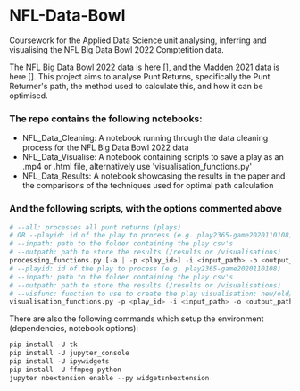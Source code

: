 # NFL-Data-Bowl

Coursework for the Applied Data Science unit analysing, inferring and visualising the NFL Big Data Bowl 2022 Comptetition data.

The NFL Big Data Bowl 2022 data is here [], and the Madden 2021 data is here []. This project aims to analyse Punt Returns, specifically the
Punt Returner's path, the method used to calculate this, and how it can be optimised.

### The repo contains the following notebooks:

* NFL_Data_Cleaning: A notebook running through the data cleaning process for the NFL Big Data Bowl 2022 data
* NFL_Data_Visualise: A notebook containing scripts to save a play as an .mp4 or .html file, alternatively use 'visualisation_functions.py'
* NFL_Data_Results: A notebook showcasing the results in the paper and the comparisons of the techniques used for optimal path calculation

### And the following scripts, with the options commented above

```py
# --all: processes all punt returns (plays)  
# OR --playid: id of the play to process (e.g. play2365-game2020110108)
# --inpath: path to the folder containing the play csv's   
# --outpath: path to store the results (/results or /visualisations)
processing_functions.py [-a | -p <play_id>] -i <input_path> -o <output_path>
# --playid: id of the play to process (e.g. play2365-game2020110108)
# --inpath: path to the folder containing the play csv's   
# --outpath: path to store the results (/results or /visualisations)
# --visfunc: function to use to create the play visualisation; new/old/funcanim
visualisation_functions.py -p <play_id> -i <input_path> -o <output_path> -v <"new"/"old"/"funcanim">
```

There are also the following commands which setup the environment (dependencies, notebook options):

```py
pip install -U tk
pip install -U jupyter_console
pip install -U ipywidgets
pip install -U ffmpeg-python
jupyter nbextension enable --py widgetsnbextension
```